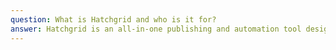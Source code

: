 ```yaml
---
question: What is Hatchgrid and who is it for?
answer: Hatchgrid is an all-in-one publishing and automation tool designed for solo creators. It helps you manage newsletters, subscribers, and content workflows — all in one place.
---
```

